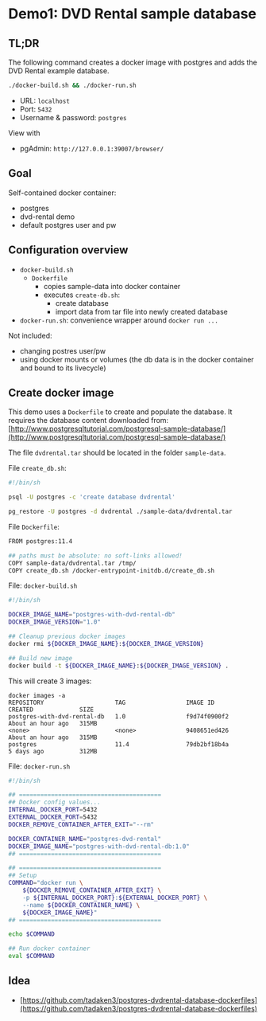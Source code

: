# Demo1: DVD Rental sample database

## TL;DR

The following command creates a docker image with postgres and adds the DVD Rental example database.

```sh
./docker-build.sh && ./docker-run.sh
```

- URL: `localhost`
- Port: `5432`
- Username & password: `postgres`

View with

- pgAdmin: `http://127.0.0.1:39007/browser/`

## Goal

Self-contained docker container:

- postgres
- dvd-rental demo
- default postgres user and pw

## Configuration overview

- `docker-build.sh`
  - `Dockerfile`
    - copies sample-data into docker container
    - executes `create-db.sh`:
      - create database
      - import data from tar file into newly created database
- `docker-run.sh`: convenience wrapper around `docker run ...`

Not included:

- changing postres user/pw
- using docker mounts or volumes (the db data is in the docker container and bound to its livecycle)

## Create docker image

This demo uses a `Dockerfile` to create and populate the database. It requires the database content downloaded from:
[http://www.postgresqltutorial.com/postgresql-sample-database/](http://www.postgresqltutorial.com/postgresql-sample-database/)

The file `dvdrental.tar` should be located in the folder `sample-data`.

File `create_db.sh`:

```sh
#!/bin/sh

psql -U postgres -c 'create database dvdrental'

pg_restore -U postgres -d dvdrental ./sample-data/dvdrental.tar
```

File `Dockerfile`:

```sh
FROM postgres:11.4

## paths must be absolute: no soft-links allowed!
COPY sample-data/dvdrental.tar /tmp/
COPY create_db.sh /docker-entrypoint-initdb.d/create_db.sh
```

File: `docker-build.sh`

```sh
#!/bin/sh

DOCKER_IMAGE_NAME="postgres-with-dvd-rental-db"
DOCKER_IMAGE_VERSION="1.0"

## Cleanup previous docker images
docker rmi ${DOCKER_IMAGE_NAME}:${DOCKER_IMAGE_VERSION}

## Build new image
docker build -t ${DOCKER_IMAGE_NAME}:${DOCKER_IMAGE_VERSION} .
```

This will create 3 images:

```text
docker images -a
REPOSITORY                    TAG                 IMAGE ID            CREATED             SIZE
postgres-with-dvd-rental-db   1.0                 f9d74f0900f2        About an hour ago   315MB
<none>                        <none>              9408651ed426        About an hour ago   315MB
postgres                      11.4                79db2bf18b4a        5 days ago          312MB
```

File: `docker-run.sh`

```sh
#!/bin/sh

## ========================================
## Docker config values...
INTERNAL_DOCKER_PORT=5432
EXTERNAL_DOCKER_PORT=5432
DOCKER_REMOVE_CONTAINER_AFTER_EXIT="--rm"

DOCKER_CONTAINER_NAME="postgres-dvd-rental"
DOCKER_IMAGE_NAME="postgres-with-dvd-rental-db:1.0"
## ========================================

## ========================================
## Setup
COMMAND="docker run \
    ${DOCKER_REMOVE_CONTAINER_AFTER_EXIT} \
    -p ${INTERNAL_DOCKER_PORT}:${EXTERNAL_DOCKER_PORT} \
    --name ${DOCKER_CONTAINER_NAME} \
    ${DOCKER_IMAGE_NAME}"
## ========================================

echo $COMMAND

## Run docker container
eval $COMMAND
```

## Idea

- [https://github.com/tadaken3/postgres-dvdrental-database-dockerfiles](https://github.com/tadaken3/postgres-dvdrental-database-dockerfiles)
